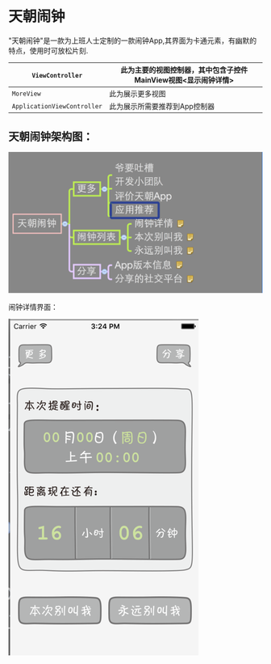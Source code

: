 # 天朝闹钟

"天朝闹钟"是一款为上班人士定制的一款闹钟App,其界面为卡通元素，有幽默的特点，使用时可放松片刻.


| ```ViewController``` | 此为主要的视图控制器，其中包含子控件MainView视图<显示闹钟详情> |
| -- | -- |
| ```MoreView``` | 此为展示更多视图 |
| ```ApplicationViewController``` | 此为展示所需要推荐到App控制器 |



## 天朝闹钟架构图：

![天朝闹钟](天朝闹钟2.png)


闹钟详情界面：


![闹钟详情](闹钟详情.png)




